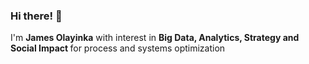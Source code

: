 ### Hi there! 👋
<!-- <summary><strong>About Me</strong></summary> -->
I'm <strong>James Olayinka</strong> with interest in  <strong>Big Data, Analytics, Strategy and Social Impact </strong> for process and systems optimization


